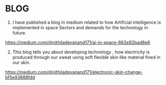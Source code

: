 # BLOG
1. I have published a blog in medium related to how Artificial intelligence is implemented in space Sectors and demands for the technology in future.

https://medium.com/@nithiladevanand171/ai-in-space-662e92bad8e6

2. This blog tells you about developing technology , how electricity is produced through our sweat using soft flexible skin like material fixed in our skin.

https://medium.com/@nithiladevanand171/electronic-skin-change-bf5e93888fdd


